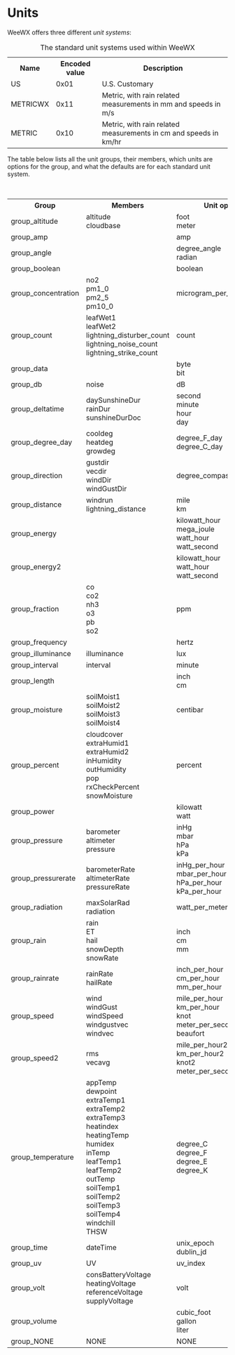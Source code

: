 # Units

WeeWX offers three different *unit systems*:

<table>
    <caption>The standard unit systems used within WeeWX</caption>
    <tr>
        <th>Name</th>
        <th>Encoded value</th>
        <th>Description</th>
    </tr>
    <tr>
        <td class="first_col code">US</td>
        <td>0x01</td>
        <td>U.S. Customary</td>
    </tr>
    <tr>
        <td class="first_col code">METRICWX</td>
        <td>0x11</td>
        <td>Metric, with rain related measurements in <span class="code">mm</span> and speeds in <span
            class="code">m/s</span>
        </td>
    </tr>
    <tr>
        <td class="first_col code">METRIC</td>
        <td>0x10</td>
        <td>Metric, with rain related measurements in <span class="code">cm</span> and speeds in <span
            class="code">km/hr</span>
        </td>
    </tr>
</table>

The table below lists all the unit groups, their members, which units
are options for the group, and what the defaults are for each standard
unit system.

<table>
    <caption>Unit groups, members and options</caption>
    <tbody class="code">
    <tr>
        <th>Group</th>
        <th>Members</th>
        <th>Unit options</th>
        <th><span class="code">US</span></th>
        <th><span class="code">METRICWX</span></th>
        <th><span class="code">METRIC</span></th>
    </tr>
    <tr>
        <td class="first_col">group_altitude</td>
        <td>altitude<br/> cloudbase
        </td>
        <td>foot <br/> meter
        </td>
        <td>foot</td>
        <td>meter</td>
        <td>meter</td>
    </tr>
    <tr>
        <td class="first_col">group_amp</td>
        <td></td>
        <td>amp</td>
        <td>amp</td>
        <td>amp</td>
        <td>amp</td>
    </tr>
    <tr>
        <td class="first_col">group_angle</td>
        <td></td>
        <td>degree_angle<br/>radian</td>
        <td>degree_angle</td>
        <td>degree_angle</td>
        <td>degree_angle</td>
    </tr>
    <tr>
        <td class="first_col">group_boolean</td>
        <td></td>
        <td>boolean</td>
        <td>boolean</td>
        <td>boolean</td>
        <td>boolean</td>
    </tr>
    <tr>
        <td class="first_col">group_concentration</td>
        <td>no2<br/>pm1_0<br/>pm2_5<br/>pm10_0</td>
        <td>microgram_per_meter_cubed</td>
        <td>microgram_per_meter_cubed</td>
        <td>microgram_per_meter_cubed</td>
        <td>microgram_per_meter_cubed</td>
    </tr>
    <tr>
        <td class="first_col">group_count</td>
        <td>leafWet1<br/>leafWet2<br/>lightning_disturber_count<br/>lightning_noise_count<br/>lightning_strike_count<br/></td>
        <td>count</td>
        <td>count</td>
        <td>count</td>
        <td>count</td>
    </tr>
    <tr>
        <td class="first_col">group_data</td>
        <td></td>
        <td>byte<br/> bit</td>
        <td>byte</td>
        <td>byte</td>
        <td>byte</td>
    </tr>
    <tr>
        <td class="first_col">group_db</td>
        <td>noise</td>
        <td>dB</td>
        <td>dB</td>
        <td>dB</td>
        <td>dB</td>
    </tr>
    <tr>
        <td class="first_col">group_deltatime</td>
        <td>daySunshineDur<br/>rainDur<br/>sunshineDurDoc</td>
        <td>second<br/> minute<br/>hour<br/>day<br/></td>
        <td>second</td>
        <td>second</td>
        <td>second</td>
    </tr>
    <tr>
        <td class="first_col">group_degree_day</td>
        <td>cooldeg<br/> heatdeg<br/> growdeg
        </td>
        <td>degree_F_day<br/> degree_C_day</td>
        <td>degree_F_day</td>
        <td>degree_C_day</td>
        <td>degree_C_day</td>
    </tr>
    <tr>
        <td class="first_col">group_direction</td>
        <td>gustdir <br/> vecdir <br/> windDir <br/> windGustDir</td>
        <td>degree_compass</td>
        <td>degree_compass</td>
        <td>degree_compass</td>
        <td>degree_compass</td>
    </tr>
    <tr>
        <td class="first_col">group_distance</td>
        <td>windrun<br/>lightning_distance</td>
        <td>mile<br/>km</td>
        <td>mile</td>
        <td>km</td>
        <td>km</td>
    </tr>
    <tr>
        <td class="first_col">group_energy</td>
        <td></td>
        <td>kilowatt_hour<br/>mega_joule<br/>watt_hour<br/>watt_second</td>
        <td>watt_hour</td>
        <td>watt_hour</td>
        <td>watt_hour</td>
    </tr>
    <tr>
        <td class="first_col">group_energy2</td>
        <td></td>
        <td>kilowatt_hour<br/>watt_hour<br/>watt_second</td>
        <td>watt_second</td>
        <td>watt_second</td>
        <td>watt_second</td>
    </tr>
    <tr>
        <td class="first_col">group_fraction</td>
        <td>co<br/>co2<br/>nh3<br/>o3<br/>pb<br/>so2</td>
        <td>ppm</td>
        <td>ppm</td>
        <td>ppm</td>
        <td>ppm</td>
    </tr>
    <tr>
        <td class="first_col">group_frequency</td>
        <td></td>
        <td>hertz</td>
        <td>hertz</td>
        <td>hertz</td>
        <td>hertz</td>
    </tr>
    <tr>
        <td class="first_col">group_illuminance</td>
        <td>illuminance</td>
        <td>lux</td>
        <td>lux</td>
        <td>lux</td>
        <td>lux</td>
    </tr>
    <tr>
        <td class="first_col">group_interval</td>
        <td>interval</td>
        <td>minute</td>
        <td>minute</td>
        <td>minute</td>
        <td>minute</td>
    </tr>
    <tr>
        <td class="first_col">group_length</td>
        <td></td>
        <td>inch<br/> cm
        </td>
        <td>inch</td>
        <td>cm</td>
        <td>cm</td>
    </tr>
    <tr>
        <td class="first_col">group_moisture</td>
        <td>soilMoist1 <br/> soilMoist2 <br/> soilMoist3 <br/> soilMoist4
        </td>
        <td>centibar</td>
        <td>centibar</td>
        <td>centibar</td>
        <td>centibar</td>
    </tr>
    <tr>
        <td class="first_col">group_percent</td>
        <td>
            cloudcover<br/>extraHumid1 <br/> extraHumid2 <br/> inHumidity <br/> outHumidity <br/>pop<br/>
            rxCheckPercent<br/>snowMoisture
        </td>
        <td>percent</td>
        <td>percent</td>
        <td>percent</td>
        <td>percent</td>
    </tr>
    <tr>
        <td class="first_col">group_power</td>
        <td></td>
        <td>kilowatt<br/>watt</td>
        <td>watt</td>
        <td>watt</td>
        <td>watt</td>
    </tr>
    <tr>
        <td class="first_col">group_pressure</td>
        <td>
            barometer <br/> altimeter <br/> pressure
        </td>
        <td>
            inHg<br/>mbar<br/>hPa<br/>kPa
        </td>
        <td>inHg</td>
        <td>mbar</td>
        <td>mbar</td>
    </tr>
    <tr>
        <td class="first_col">group_pressurerate</td>
        <td>
            barometerRate <br/> altimeterRate <br/> pressureRate
        </td>
        <td>
            inHg_per_hour <br/> mbar_per_hour <br/> hPa_per_hour <br/> kPa_per_hour
        </td>
        <td>inHg_per_hour</td>
        <td>mbar_per_hour</td>
        <td>mbar_per_hour</td>
    </tr>
    <tr>
        <td class="first_col">group_radiation</td>
        <td>maxSolarRad <br/> radiation</td>
        <td>watt_per_meter_squared</td>
        <td>watt_per_meter_squared</td>
        <td>watt_per_meter_squared</td>
        <td>watt_per_meter_squared</td>
    </tr>
    <tr>
        <td class="first_col">group_rain</td>
        <td>rain<br/>ET<br/>hail<br/>snowDepth<br/>snowRate</td>
        <td>inch <br/> cm <br/> mm
        </td>
        <td>inch</td>
        <td>mm</td>
        <td>cm</td>
    </tr>
    <tr>
        <td class="first_col">group_rainrate</td>
        <td>rainRate <br/> hailRate
        </td>
        <td>inch_per_hour <br/> cm_per_hour <br/> mm_per_hour
        </td>
        <td>inch_per_hour</td>
        <td>mm_per_hour</td>
        <td>cm_per_hour</td>
    </tr>
    <tr>
        <td class="first_col">group_speed</td>
        <td>wind <br/> windGust <br/> windSpeed <br/> windgustvec <br/> windvec
        </td>
        <td>mile_per_hour <br/> km_per_hour <br/> knot <br/> meter_per_second <br/> beaufort
        </td>
        <td>mile_per_hour</td>
        <td>meter_per_second</td>
        <td>km_per_hour</td>
    </tr>
    <tr>
        <td class="first_col">group_speed2</td>
        <td>rms <br/> vecavg
        </td>
        <td>mile_per_hour2 <br/> km_per_hour2 <br/> knot2 <br/> meter_per_second2
        </td>
        <td>mile_per_hour2</td>
        <td>meter_per_second2</td>
        <td>km_per_hour2</td>
    </tr>
    <tr>
        <td class="first_col">group_temperature</td>
        <td>appTemp <br/> dewpoint <br/> extraTemp1 <br/> extraTemp2 <br/> extraTemp3 <br/> heatindex <br/>
            heatingTemp <br/> humidex <br/> inTemp <br/> leafTemp1 <br/> leafTemp2 <br/> outTemp <br/> soilTemp1
            <br/> soilTemp2 <br/> soilTemp3 <br/> soilTemp4 <br/> windchill <br/> THSW
        </td>
        <td>degree_C<br/> degree_F <br/> degree_E<br/> degree_K
        </td>
        <td>degree_F</td>
        <td>degree_C</td>
        <td>degree_C</td>
    </tr>
    <tr>
        <td class="first_col">group_time</td>
        <td>dateTime</td>
        <td>unix_epoch <br/> dublin_jd
        </td>
        <td>unix_epoch</td>
        <td>unix_epoch</td>
        <td>unix_epoch</td>
    </tr>
    <tr>
        <td class="first_col">group_uv</td>
        <td>UV</td>
        <td>uv_index</td>
        <td>uv_index</td>
        <td>uv_index</td>
        <td>uv_index</td>
    </tr>
    <tr>
        <td class="first_col">group_volt</td>
        <td>consBatteryVoltage <br/> heatingVoltage <br/> referenceVoltage <br/> supplyVoltage
        </td>
        <td>volt</td>
        <td>volt</td>
        <td>volt</td>
        <td>volt</td>
    </tr>
    <tr>
        <td class="first_col">group_volume</td>
        <td></td>
        <td>cubic_foot<br/> gallon<br/> liter
        </td>
        <td>gallon</td>
        <td>liter</td>
        <td>liter</td>
    </tr>
    <tr>
        <td class="first_col">group_NONE</td>
        <td>NONE</td>
        <td>NONE</td>
        <td>NONE</td>
        <td>NONE</td>
        <td>NONE</td>
    </tr>
    </tbody>
</table>
